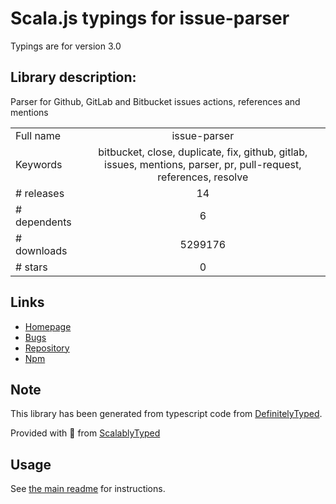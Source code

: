 
# Scala.js typings for issue-parser

Typings are for version 3.0

## Library description:
Parser for Github, GitLab and Bitbucket issues actions, references and mentions

|                    |                 |
| ------------------ | :-------------: |
| Full name          | issue-parser |
| Keywords           | bitbucket, close, duplicate, fix, github, gitlab, issues, mentions, parser, pr, pull-request, references, resolve |
| # releases         | 14 |
| # dependents       | 6 |
| # downloads        | 5299176 |
| # stars            | 0 |

## Links
- [Homepage](https://github.com/pvdlg/issue-parser#readme)
- [Bugs](https://github.com/pvdlg/issue-parser/issues)
- [Repository](https://github.com/pvdlg/issue-parser)
- [Npm](https://www.npmjs.com/package/issue-parser)
    


## Note
This library has been generated from typescript code from [DefinitelyTyped](https://definitelytyped.org).

Provided with :purple_heart: from [ScalablyTyped](https://github.com/oyvindberg/ScalablyTyped)

## Usage
See [the main readme](../../readme.md) for instructions.


